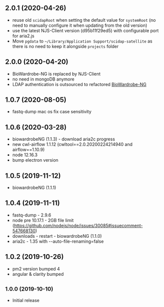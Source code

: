 ## 2.0.1 (2020-04-26)

* reuse old `scidapRoot` when setting the default value for `systemRoot` (no need to manually configure it when updating from the old version)
* use the latest NJS-Client version (d95b11f29ed5) with configurable port for aria2.js
* Move `pgdata` to `~/Library/Application Support/scidap-satellite` as there is no need to keep it alongside `projects` folder

## 2.0.0 (2020-04-20)

* BioWardrobe-NG is replaced by NJS-Client
* no need in mongoDB anymore
* LDAP authentication is outsourced to refactored [BioWardrobe-NG](https://github.com/Barski-lab/biowardrobe-ng)

## 1.0.7 (2020-08-05)

* fastq-dump mac os fix case sensitivity

## 1.0.6 (2020-03-28)

* biowardrobeNG (1.1.3) - download aria2c progress
* new cwl-airflow 1.1.12 (cwltool==2.0.20200224214940 and airflow==1.10.9)
* node 12.16.3
* bump electron version

## 1.0.5 (2019-11-12)

* biowardrobeNG (1.1.1)

## 1.0.4 (2019-11-11)

* fastq-dump - 2.9.6
* node pre 10.17.1 - 2GB file limit (https://github.com/nodejs/node/issues/30085#issuecomment-547668130)
* downloads - restart - biowardrobeNG (1.1.0)
* aria2c - 1.35 with --auto-file-renaming=false

## 1.0.2 (2019-10-26)

* pm2 version bumped 4
* angular & clarity bumped


## <small>1.0.0 (2019-10-10)</small>

* Initial release


